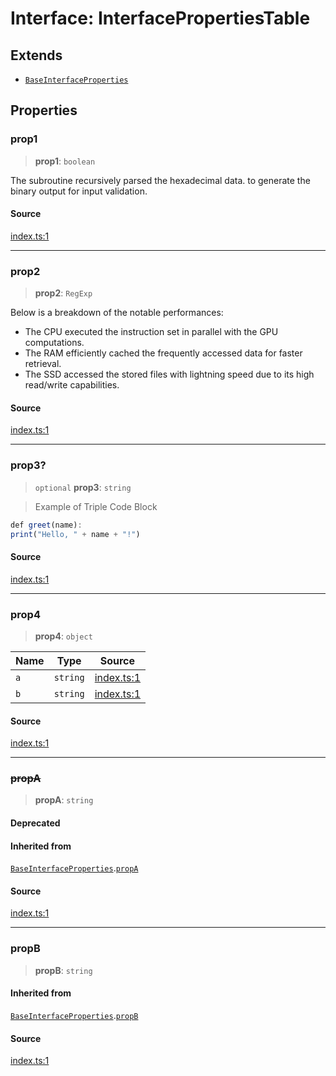 # Interface: InterfacePropertiesTable

## Extends

- [`BaseInterfaceProperties`](BaseInterfaceProperties.md)

## Properties

### prop1

> **prop1**: `boolean`

The subroutine recursively parsed the hexadecimal data.
to generate the binary output for input validation.

#### Source

[index.ts:1](http://source-url)

***

### prop2

> **prop2**: `RegExp`

Below is a breakdown of the notable performances:

- The CPU executed the instruction set in parallel with the GPU computations.
- The RAM efficiently cached the frequently accessed data for faster retrieval.
- The SSD accessed the stored files with lightning speed due to its high read/write capabilities.

#### Source

[index.ts:1](http://source-url)

***

### prop3?

> `optional` **prop3**: `string`

> Example of Triple Code Block

```ts
def greet(name):
print("Hello, " + name + "!")
```

#### Source

[index.ts:1](http://source-url)

***

### prop4

> **prop4**: `object`

| Name | Type | Source |
| ------ | ------ | ------ |
| `a` | `string` | [index.ts:1](http://source-url) |
| `b` | `string` | [index.ts:1](http://source-url) |

#### Source

[index.ts:1](http://source-url)

***

### ~~propA~~

> **propA**: `string`

#### Deprecated

#### Inherited from

[`BaseInterfaceProperties`](BaseInterfaceProperties.md).[`propA`](BaseInterfaceProperties.md#propa)

#### Source

[index.ts:1](http://source-url)

***

### propB

> **propB**: `string`

#### Inherited from

[`BaseInterfaceProperties`](BaseInterfaceProperties.md).[`propB`](BaseInterfaceProperties.md#propb)

#### Source

[index.ts:1](http://source-url)

